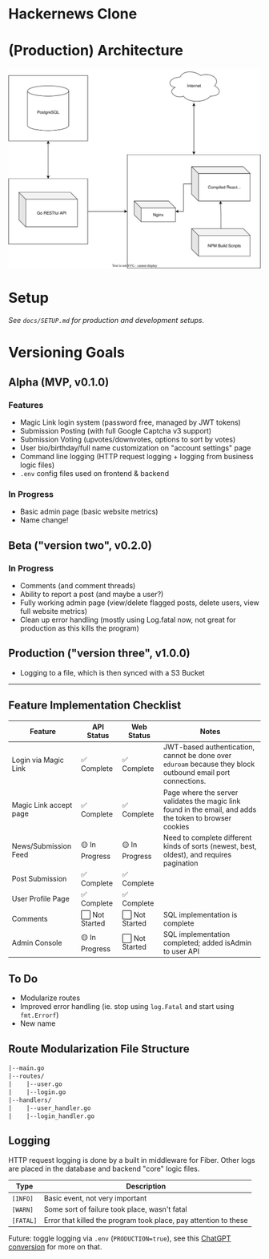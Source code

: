 # Hackernews Clone

# (Production) Architecture

![](docs/design.svg)

# Setup

*See `docs/SETUP.md` for production and development setups.*

# Versioning Goals

## Alpha (MVP, v0.1.0)

### Features

- Magic Link login system (password free, managed by JWT tokens)
- Submission Posting (with full Google Captcha v3 support)
- Submission Voting (upvotes/downvotes, options to sort by votes)
- User bio/birthday/full name customization on "account settings" page
- Command line logging (HTTP request logging + logging from business logic files)
- `.env` config files used on frontend & backend

### In Progress
- Basic admin page (basic website metrics)
- Name change!

## Beta ("version two", v0.2.0)

### In Progress

- Comments (and comment threads)
- Ability to report a post (and maybe a user?)
- Fully working admin page (view/delete flagged posts, delete users, view full website metrics)
- Clean up error handling (mostly using Log.fatal now, not great for production as this kills the program)

## Production ("version three", v1.0.0)

- Logging to a file, which is then synced with a S3 Bucket

<hr>

## Feature Implementation Checklist

| Feature                | API Status     | Web Status     | Notes                                                                                                       |
| ---------------------- | -------------- | -------------- | ----------------------------------------------------------------------------------------------------------- |
| Login via Magic Link   | ✅ Complete    | ✅ Complete    | JWT-based authentication, cannot be done over `eduroam` because they block outbound email port connections. |
| Magic Link accept page | ✅ Complete    | ✅ Complete    | Page where the server validates the magic link found in the email, and adds the token to browser cookies    |
| News/Submission Feed   | 🟡 In Progress | 🟡 In Progress | Need to complete different kinds of sorts (newest, best, oldest), and requires pagination                   |
| Post Submission        | ✅ Complete    | ✅ Complete    |                                                                                                             |
| User Profile Page      | ✅ Complete    | ✅ Complete    |                                                                                                             |
| Comments               | ⬜ Not Started | ⬜ Not Started | SQL implementation is complete                                                                              |
| Admin Console          | 🟡 In Progress | ⬜ Not Started | SQL implementation completed; added isAdmin to user API                                                     |

## To Do

- Modularize routes
- Improved error handling (ie. stop using `log.Fatal` and start using `fmt.Errorf`)
- New name

## Route Modularization File Structure

```
|--main.go
|--routes/
|    |--user.go
|    |--login.go
|--handlers/
|    |--user_handler.go
|    |--login_handler.go
```

## Logging

HTTP request logging is done by a built in middleware for Fiber. Other logs are placed in the database and backend "core" logic files.

| Type      | Description                                                      |
| --------- | ---------------------------------------------------------------- |
| `[INFO]`  | Basic event, not very important                                  |
| `[WARN]`  | Some sort of failure took place, wasn't fatal                    |
| `[FATAL]` | Error that killed the program took place, pay attention to these |

Future: toggle logging via `.env` (`PRODUCTION=true`), see this [ChatGPT conversion](https://chatgpt.com/share/68701ac1-5848-800a-9325-aea6489727a8) for more on that.